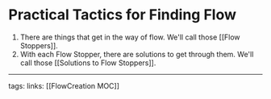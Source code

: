 # Practical Tactics for Finding Flow
1. There are things that get in the way of flow. We'll call those [[Flow Stoppers]].
2. With each Flow Stopper, there are solutions to get through them. We'll call those [[Solutions to Flow Stoppers]].

---
tags:
links: [[FlowCreation MOC]]
